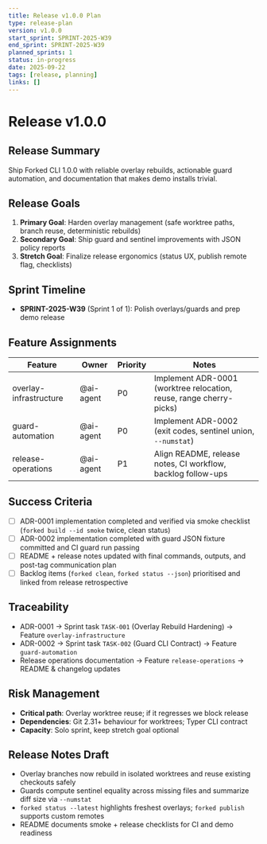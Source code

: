 ```yaml
---
title: Release v1.0.0 Plan
type: release-plan
version: v1.0.0
start_sprint: SPRINT-2025-W39
end_sprint: SPRINT-2025-W39
planned_sprints: 1
status: in-progress
date: 2025-09-22
tags: [release, planning]
links: []
---
```


# Release v1.0.0

## Release Summary
Ship Forked CLI 1.0.0 with reliable overlay rebuilds, actionable guard automation, and documentation that makes demo installs trivial.

## Release Goals
1. **Primary Goal**: Harden overlay management (safe worktree paths, branch reuse, deterministic rebuilds)
2. **Secondary Goal**: Ship guard and sentinel improvements with JSON policy reports
3. **Stretch Goal**: Finalize release ergonomics (status UX, publish remote flag, checklists)

## Sprint Timeline
- **SPRINT-2025-W39** (Sprint 1 of 1): Polish overlays/guards and prep demo release


## Feature Assignments
| Feature | Owner | Priority | Notes |
|---------|-------|----------|-------|
| overlay-infrastructure | @ai-agent | P0 | Implement ADR-0001 (worktree relocation, reuse, range cherry-picks) |
| guard-automation | @ai-agent | P0 | Implement ADR-0002 (exit codes, sentinel union, `--numstat`) |
| release-operations | @ai-agent | P1 | Align README, release notes, CI workflow, backlog follow-ups |

## Success Criteria
- [ ] ADR-0001 implementation completed and verified via smoke checklist (`forked build --id smoke` twice, clean status)
- [ ] ADR-0002 implementation completed with guard JSON fixture committed and CI guard run passing
- [ ] README + release notes updated with final commands, outputs, and post-tag communication plan
- [ ] Backlog items (`forked clean`, `forked status --json`) prioritised and linked from release retrospective

## Traceability
- ADR-0001 → Sprint task `TASK-001` (Overlay Rebuild Hardening) → Feature `overlay-infrastructure`
- ADR-0002 → Sprint task `TASK-002` (Guard CLI Contract) → Feature `guard-automation`
- Release operations documentation → Feature `release-operations` → README & changelog updates

## Risk Management
- **Critical path**: Overlay worktree reuse; if it regresses we block release
- **Dependencies**: Git 2.31+ behaviour for worktrees; Typer CLI contract
- **Capacity**: Solo sprint, keep stretch goal optional

## Release Notes Draft
- Overlay branches now rebuild in isolated worktrees and reuse existing checkouts safely  
- Guards compute sentinel equality across missing files and summarize diff size via `--numstat`  
- `forked status --latest` highlights freshest overlays; `forked publish` supports custom remotes  
- README documents smoke + release checklists for CI and demo readiness
